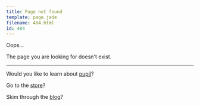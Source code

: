 ```yaml
---
title: Page not found
template: page.jade
filename: 404.html
id: 404
---
```


Oops... 

The page you are looking for doesn't exist.

----------

Would you like to learn about [pupil](/pupil)?

Go to the [store](/store)?

Skim through the [blog](/blog)? 
